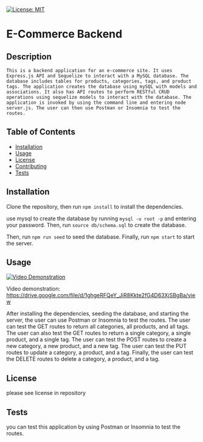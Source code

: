 
  [![License: MIT](https://img.shields.io/badge/License-MIT-yellow.svg)](https://opensource.org/license/mit/)

  # E-Commerce Backend

  ## Description

    This is a backend application for an e-commerce site. It uses Express.js API and Sequelize to interact with a MySQL database. The database includes tables for products, categories, tags, and product tags. The application creates the database using mySQL with models and associations. It also has API routes to perform RESTful CRUD operations using sequelize models to interact with the database. The application is invoked by using the command line and entering node server.js. The user can then use Postman or Insomnia to test the routes.
  


  ## Table of Contents

- [Installation](#installation)
- [Usage](#usage)
- [License](#license)
- [Contributing](#contribution)
- [Tests](#tests)



## Installation

Clone the repository, then run `npm install` to install the dependencies. 

use mysql to create the database by running `mysql -u root -p` and entering your password. Then, run `source db/schema.sql` to create the database.

Then, run `npm run seed` to seed the database. Finally, run `npm start` to start the server.




## Usage 

[![Video Demonstration](https://drive.google.com/file/d/1ghgeRFQeY_JiR8Kkte2fG4D63XjSBgBa/view)](https://drive.google.com/file/d/1ghgeRFQeY_JiR8Kkte2fG4D63XjSBgBa/view)




Video demonstration: https://drive.google.com/file/d/1ghgeRFQeY_JiR8Kkte2fG4D63XjSBgBa/view

After installing the dependencies, seeding the database, and starting the server, the user can use Postman or Insomnia to test the routes. The user can test the GET routes to return all categories, all products, and all tags. The user can also test the GET routes to return a single category, a single product, and a single tag. The user can test the POST routes to create a new category, a new product, and a new tag. The user can test the PUT routes to update a category, a product, and a tag. Finally, the user can test the DELETE routes to delete a category, a product, and a tag.

## License

please see license in repository


## Tests

you can test this application by using Postman or Insomnia to test the routes.

